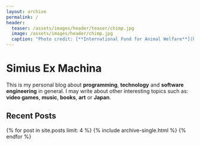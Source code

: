```yaml
---
layout: archive
permalink: /
header:
  teaser: /assets/images/header/teaser/chimp.jpg
  image: /assets/images/header/chimp.jpg
  caption: "Photo credit: [**International Fund for Animal Welfare**](https://www.flickr.com/photos/animalrescueblog/)"
---
```


# Simius Ex Machina

This is my personal blog about **programming**, **technology** and **software engineering** in general. I may write about other interesting topics such as: **video games**, **music**, **books**, **art** or **Japan**.

## Recent Posts

{% for post in site.posts limit: 4 %}
  {% include archive-single.html %}
{% endfor %}
